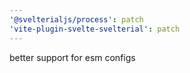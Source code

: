 ```yaml
---
'@svelterialjs/process': patch
'vite-plugin-svelte-svelterial': patch
---
```


better support for esm configs
